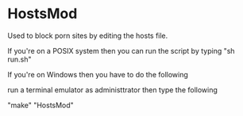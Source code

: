 # HostsMod
Used to block porn sites by editing the hosts file.

If you're on a POSIX system then you can run the script by typing "sh run.sh"


If you're on Windows then you have to do the following

run a terminal emulator as administtrator then type the following

"make"
"HostsMod"
